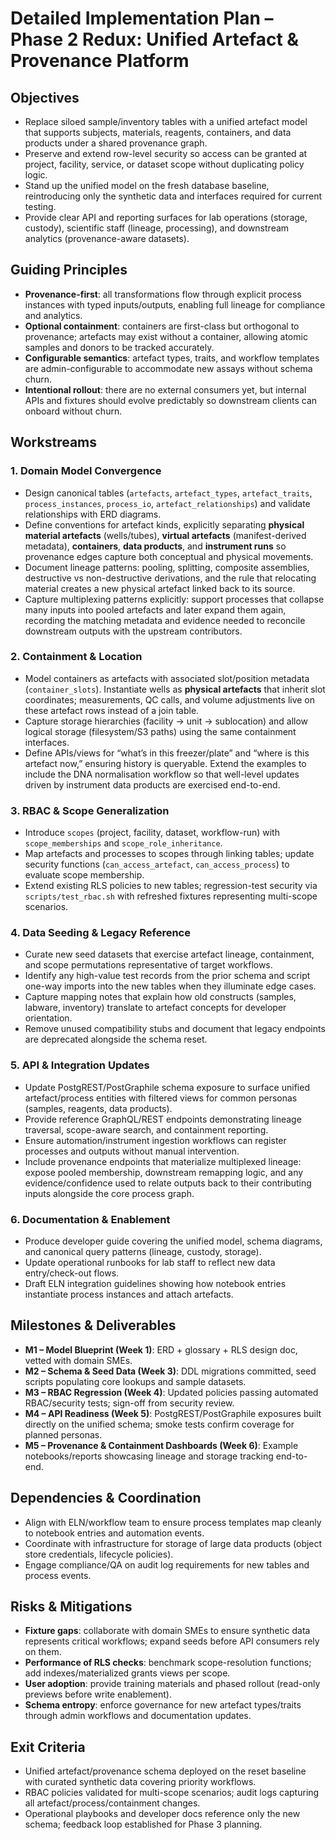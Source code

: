 # Detailed Implementation Plan – Phase 2 Redux: Unified Artefact & Provenance Platform

## Objectives
- Replace siloed sample/inventory tables with a unified artefact model that supports subjects, materials, reagents, containers, and data products under a shared provenance graph.
- Preserve and extend row-level security so access can be granted at project, facility, service, or dataset scope without duplicating policy logic.
- Stand up the unified model on the fresh database baseline, reintroducing only the synthetic data and interfaces required for current testing.
- Provide clear API and reporting surfaces for lab operations (storage, custody), scientific staff (lineage, processing), and downstream analytics (provenance-aware datasets).

## Guiding Principles
- **Provenance-first**: all transformations flow through explicit process instances with typed inputs/outputs, enabling full lineage for compliance and analytics.
- **Optional containment**: containers are first-class but orthogonal to provenance; artefacts may exist without a container, allowing atomic samples and donors to be tracked accurately.
- **Configurable semantics**: artefact types, traits, and workflow templates are admin-configurable to accommodate new assays without schema churn.
- **Intentional rollout**: there are no external consumers yet, but internal APIs and fixtures should evolve predictably so downstream clients can onboard without churn.

## Workstreams

### 1. Domain Model Convergence
- Design canonical tables (`artefacts`, `artefact_types`, `artefact_traits`, `process_instances`, `process_io`, `artefact_relationships`) and validate relationships with ERD diagrams.
- Define conventions for artefact kinds, explicitly separating **physical material artefacts** (wells/tubes), **virtual artefacts** (manifest-derived metadata), **containers**, **data products**, and **instrument runs** so provenance edges capture both conceptual and physical movements.
- Document lineage patterns: pooling, splitting, composite assemblies, destructive vs non-destructive derivations, and the rule that relocating material creates a new physical artefact linked back to its source.
- Capture multiplexing patterns explicitly: support processes that collapse many inputs into pooled artefacts and later expand them again, recording the matching metadata and evidence needed to reconcile downstream outputs with the upstream contributors.

### 2. Containment & Location
- Model containers as artefacts with associated slot/position metadata (`container_slots`). Instantiate wells as **physical artefacts** that inherit slot coordinates; measurements, QC calls, and volume adjustments live on these artefact rows instead of a join table.
- Capture storage hierarchies (facility → unit → sublocation) and allow logical storage (filesystem/S3 paths) using the same containment interfaces.
- Define APIs/views for “what’s in this freezer/plate” and “where is this artefact now,” ensuring history is queryable. Extend the examples to include the DNA normalisation workflow so that well-level updates driven by instrument data products are exercised end-to-end.

### 3. RBAC & Scope Generalization
- Introduce `scopes` (project, facility, dataset, workflow-run) with `scope_memberships` and `scope_role_inheritance`.
- Map artefacts and processes to scopes through linking tables; update security functions (`can_access_artefact`, `can_access_process`) to evaluate scope membership.
- Extend existing RLS policies to new tables; regression-test security via `scripts/test_rbac.sh` with refreshed fixtures representing multi-scope scenarios.

### 4. Data Seeding & Legacy Reference
- Curate new seed datasets that exercise artefact lineage, containment, and scope permutations representative of target workflows.
- Identify any high-value test records from the prior schema and script one-way imports into the new tables when they illuminate edge cases.
- Capture mapping notes that explain how old constructs (samples, labware, inventory) translate to artefact concepts for developer orientation.
- Remove unused compatibility stubs and document that legacy endpoints are deprecated alongside the schema reset.

### 5. API & Integration Updates
- Update PostgREST/PostGraphile schema exposure to surface unified artefact/process entities with filtered views for common personas (samples, reagents, data products).
- Provide reference GraphQL/REST endpoints demonstrating lineage traversal, scope-aware search, and containment reporting.
- Ensure automation/instrument ingestion workflows can register processes and outputs without manual intervention.
- Include provenance endpoints that materialize multiplexed lineage: expose pooled membership, downstream remapping logic, and any evidence/confidence used to relate outputs back to their contributing inputs alongside the core process graph.

### 6. Documentation & Enablement
- Produce developer guide covering the unified model, schema diagrams, and canonical query patterns (lineage, custody, storage).
- Update operational runbooks for lab staff to reflect new data entry/check-out flows.
- Draft ELN integration guidelines showing how notebook entries instantiate process instances and attach artefacts.

## Milestones & Deliverables
- **M1 – Model Blueprint (Week 1)**: ERD + glossary + RLS design doc, vetted with domain SMEs.
- **M2 – Schema & Seed Data (Week 3)**: DDL migrations committed, seed scripts populating core lookups and sample datasets.
- **M3 – RBAC Regression (Week 4)**: Updated policies passing automated RBAC/security tests; sign-off from security review.
- **M4 – API Readiness (Week 5)**: PostgREST/PostGraphile exposures built directly on the unified schema; smoke tests confirm coverage for planned personas.
- **M5 – Provenance & Containment Dashboards (Week 6)**: Example notebooks/reports showcasing lineage and storage tracking end-to-end.

## Dependencies & Coordination
- Align with ELN/workflow team to ensure process templates map cleanly to notebook entries and automation events.
- Coordinate with infrastructure for storage of large data products (object store credentials, lifecycle policies).
- Engage compliance/QA on audit log requirements for new tables and process events.

## Risks & Mitigations
- **Fixture gaps**: collaborate with domain SMEs to ensure synthetic data represents critical workflows; expand seeds before API consumers rely on them.
- **Performance of RLS checks**: benchmark scope-resolution functions; add indexes/materialized grants views per scope.
- **User adoption**: provide training materials and phased rollout (read-only previews before write enablement).
- **Schema entropy**: enforce governance for new artefact types/traits through admin workflows and documentation updates.

## Exit Criteria
- Unified artefact/provenance schema deployed on the reset baseline with curated synthetic data covering priority workflows.
- RBAC policies validated for multi-scope scenarios; audit logs capturing all artefact/process/containment changes.
- Operational playbooks and developer docs reference only the new schema; feedback loop established for Phase 3 planning.

